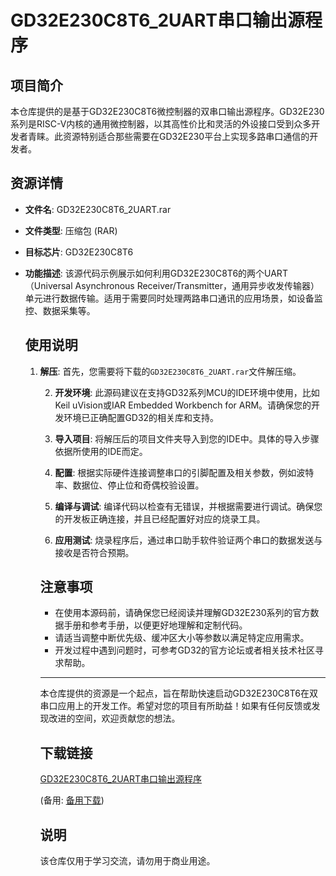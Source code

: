 # GD32E230C8T6_2UART串口输出源程序

## 项目简介

本仓库提供的是基于GD32E230C8T6微控制器的双串口输出源程序。GD32E230系列是RISC-V内核的通用微控制器，以其高性价比和灵活的外设接口受到众多开发者青睐。此资源特别适合那些需要在GD32E230平台上实现多路串口通信的开发者。

## 资源详情

- **文件名**: GD32E230C8T6_2UART.rar
- **文件类型**: 压缩包 (RAR)
- **目标芯片**: GD32E230C8T6
- **功能描述**: 该源代码示例展示如何利用GD32E230C8T6的两个UART（Universal Asynchronous Receiver/Transmitter，通用异步收发传输器）单元进行数据传输。适用于需要同时处理两路串口通讯的应用场景，如设备监控、数据采集等。

  ## 使用说明

  1. **解压**: 首先，您需要将下载的`GD32E230C8T6_2UART.rar`文件解压缩。

     2. **开发环境**: 此源码建议在支持GD32系列MCU的IDE环境中使用，比如Keil uVision或IAR Embedded Workbench for ARM。请确保您的开发环境已正确配置GD32的相关库和支持。

     3. **导入项目**: 将解压后的项目文件夹导入到您的IDE中。具体的导入步骤依据所使用的IDE而定。

     4. **配置**: 根据实际硬件连接调整串口的引脚配置及相关参数，例如波特率、数据位、停止位和奇偶校验设置。

     5. **编译与调试**: 编译代码以检查有无错误，并根据需要进行调试。确保您的开发板正确连接，并且已经配置好对应的烧录工具。

     6. **应用测试**: 烧录程序后，通过串口助手软件验证两个串口的数据发送与接收是否符合预期。

     ## 注意事项

     - 在使用本源码前，请确保您已经阅读并理解GD32E230系列的官方数据手册和参考手册，以便更好地理解和定制代码。
     - 请适当调整中断优先级、缓冲区大小等参数以满足特定应用需求。
     - 开发过程中遇到问题时，可参考GD32的官方论坛或者相关技术社区寻求帮助。

     ---

     本仓库提供的资源是一个起点，旨在帮助快速启动GD32E230C8T6在双串口应用上的开发工作。希望对您的项目有所助益！如果有任何反馈或发现改进的空间，欢迎贡献您的想法。

     ## 下载链接
     [GD32E230C8T6_2UART串口输出源程序](https://pan.quark.cn/s/d385b43cf601) 

     (备用: [备用下载](https://pan.baidu.com/s/1lSsch0XHPbNndExEfwAabg?pwd=1234))

     ## 说明

     该仓库仅用于学习交流，请勿用于商业用途。
